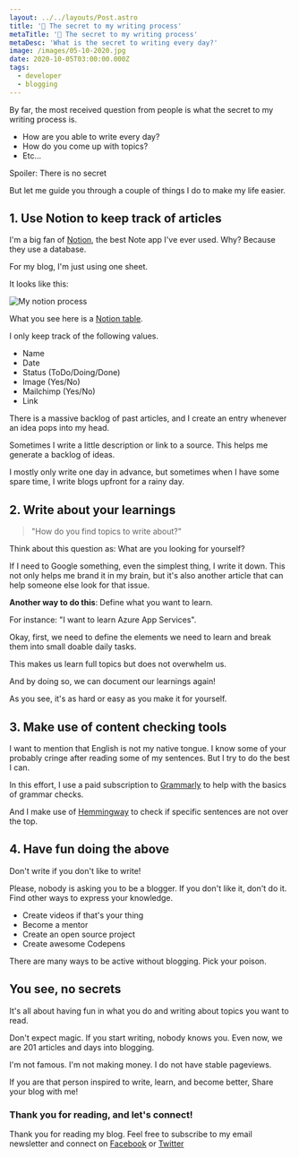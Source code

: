 ```yaml
---
layout: ../../layouts/Post.astro
title: '🤫 The secret to my writing process'
metaTitle: '🤫 The secret to my writing process'
metaDesc: 'What is the secret to writing every day?'
image: /images/05-10-2020.jpg
date: 2020-10-05T03:00:00.000Z
tags:
  - developer
  - blogging
---
```


By far, the most received question from people is what the secret to my writing process is.

- How are you able to write every day?
- How do you come up with topics?
- Etc...

Spoiler: There is no secret

But let me guide you through a couple of things I do to make my life easier.

## 1. Use Notion to keep track of articles

I'm a big fan of [Notion](https://www.notion.so/), the best Note app I've ever used.
Why? Because they use a database.

For my blog, I'm just using one sheet.

It looks like this:

![My notion process](https://cdn.hashnode.com/res/hashnode/image/upload/v1601273548067/cD0qhq9c5.png)

What you see here is a [Notion table](https://www.notion.so/help/tables).

I only keep track of the following values.

- Name
- Date
- Status (ToDo/Doing/Done)
- Image (Yes/No)
- Mailchimp (Yes/No)
- Link

There is a massive backlog of past articles, and I create an entry whenever an idea pops into my head.

Sometimes I write a little description or link to a source. This helps me generate a backlog of ideas.

I mostly only write one day in advance, but sometimes when I have some spare time, I write blogs upfront for a rainy day.

## 2. Write about your learnings

> "How do you find topics to write about?"

Think about this question as: What are you looking for yourself?

If I need to Google something, even the simplest thing, I write it down. This not only helps me brand it in my brain, but it's also another article that can help someone else look for that issue.

**Another way to do this**: Define what you want to learn.

For instance: "I want to learn Azure App Services".

Okay, first, we need to define the elements we need to learn and break them into small doable daily tasks.

This makes us learn full topics but does not overwhelm us.

And by doing so, we can document our learnings again!

As you see, it's as hard or easy as you make it for yourself.

## 3. Make use of content checking tools

I want to mention that English is not my native tongue. I know some of your probably cringe after reading some of my sentences. But I try to do the best I can.

In this effort, I use a paid subscription to [Grammarly](https://www.grammarly.com/) to help with the basics of grammar checks.

And I make use of [Hemmingway](http://www.hemingwayapp.com/) to check if specific sentences are not over the top.

## 4. Have fun doing the above

Don't write if you don't like to write!

Please, nobody is asking you to be a blogger. If you don't like it, don't do it. Find other ways to express your knowledge.

- Create videos if that's your thing
- Become a mentor
- Create an open source project
- Create awesome Codepens

There are many ways to be active without blogging. Pick your poison.

## You see, no secrets

It's all about having fun in what you do and writing about topics you want to read.

Don't expect magic. If you start writing, nobody knows you.
Even now, we are 201 articles and days into blogging.

I'm not famous. I'm not making money. I do not have stable pageviews.

If you are that person inspired to write, learn, and become better, Share your blog with me!

### Thank you for reading, and let's connect!

Thank you for reading my blog. Feel free to subscribe to my email newsletter and connect on [Facebook](https://www.facebook.com/DailyDevTipsBlog) or [Twitter](https://twitter.com/DailyDevTips1)
